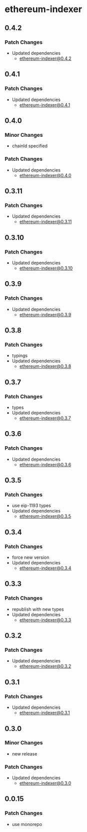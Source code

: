 # ethereum-indexer

## 0.4.2

### Patch Changes

- Updated dependencies
  - ethereum-indexer@0.4.2

## 0.4.1

### Patch Changes

- Updated dependencies
  - ethereum-indexer@0.4.1

## 0.4.0

### Minor Changes

- chainId specified

### Patch Changes

- Updated dependencies
  - ethereum-indexer@0.4.0

## 0.3.11

### Patch Changes

- Updated dependencies
  - ethereum-indexer@0.3.11

## 0.3.10

### Patch Changes

- Updated dependencies
  - ethereum-indexer@0.3.10

## 0.3.9

### Patch Changes

- Updated dependencies
  - ethereum-indexer@0.3.9

## 0.3.8

### Patch Changes

- typings
- Updated dependencies
  - ethereum-indexer@0.3.8

## 0.3.7

### Patch Changes

- types
- Updated dependencies
  - ethereum-indexer@0.3.7

## 0.3.6

### Patch Changes

- Updated dependencies
  - ethereum-indexer@0.3.6

## 0.3.5

### Patch Changes

- use eip-1193 types
- Updated dependencies
  - ethereum-indexer@0.3.5

## 0.3.4

### Patch Changes

- force new version
- Updated dependencies
  - ethereum-indexer@0.3.4

## 0.3.3

### Patch Changes

- republish with new types
- Updated dependencies
  - ethereum-indexer@0.3.3

## 0.3.2

### Patch Changes

- Updated dependencies
  - ethereum-indexer@0.3.2

## 0.3.1

### Patch Changes

- Updated dependencies
  - ethereum-indexer@0.3.1

## 0.3.0

### Minor Changes

- new release

### Patch Changes

- Updated dependencies
  - ethereum-indexer@0.3.0

## 0.0.15

### Patch Changes

- use monorepo
